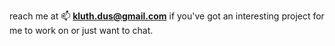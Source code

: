 reach me at 📫 **kluth.dus@gmail.com** if you've got an interesting project for me to work on or just want to chat.
